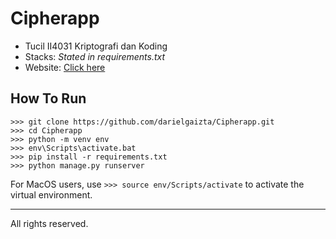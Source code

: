 # Cipherapp

- Tucil II4031 Kriptografi dan Koding
- Stacks: *Stated in requirements.txt*
- Website: <a href="https://cryptography.darielgaizta.site">Click here</a>

## How To Run

```
>>> git clone https://github.com/darielgaizta/Cipherapp.git
>>> cd Cipherapp
>>> python -m venv env
>>> env\Scripts\activate.bat
>>> pip install -r requirements.txt
>>> python manage.py runserver
```

For MacOS users, use ``` >>> source env/Scripts/activate ``` to activate the virtual environment.

<hr>

All rights reserved.